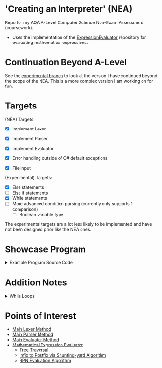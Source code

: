 # 'Creating an Interpreter' (NEA)
Repo for my AQA A-Level Computer Science Non-Exam Assessment (coursework).

- Uses the implementation of the [ExpressionEvaluator](https://github.com/TorinFelton/ExpressionEvaluator) repository for evaluating mathematical expressions.

# Continuation Beyond A-Level
See the [experimental branch](https://github.com/TorinFelton/NEA_ProgrammingLanguage/tree/experimental) to look at the version I have continued beyond the scope of the NEA. This is a more complex version I am working on for fun.

# Targets

(NEA) Targets:
- [x] Implement Lexer
- [x] Implement Parser
- [x] Implement Evaluator
- [x] Error handling outside of C# default exceptions
- [x] File input


(Experimental) Targets:
- [x] Else statements
- [ ] Else if statements
- [x] While statements
- [ ] More advanced condition parsing (currently only supports 1 comparison)
  - [ ] Boolean variable type
  
The experimental targets are a lot less likely to be implemented and have not been designed prior like the NEA ones.

# Showcase Program
<details>
<summary>Example Program Source Code</summary>
This is the 'input' to the interpreter: 
  
```c++

int x = 10*(4+90);
int y = 10 * 4+90;
string helloWrld = "";

if (x == 940) {
	output("X is: ");
	outputln(x);

	if (y == 130) {
		output("Y is: ");
		outputln(y);

		outputln("Order of operations works!");
	}
}

outputln("Give a new value for X: ");
inputInt(x);
if (x > 0) { outputln("X is greater than 0!"); }

outputln("Give a string value: ");
inputStr(helloWrld);
outputln("Your value: '" + helloWrld + "'");


```

  <summary>Running Example Program</summary>
'>' in the console indicates an input prompt.
  
```
-------------------- PROGRAM STARTED --------------------
X is: 940
Y is: 130
Order of operations works!
Give a new value for X:
> 100
X is greater than 0!
Give a string value:
> Hello World
Your value: 'Hello World'
-------------------- PROGRAM ENDED --------------------
```
</details>

# Addition Notes

<details>
<summary>While Loops</summary>
I've just reused the template from the 'If' statements and modified it slightly to support while loops - the WhileStatement object directly inherits from the IfStatement one. 
As I've added 'While' statements, more complex programs can be created:
  
<details>
  <summary>Simple Guessing Game</summary>
  
```c#

string password = "abc123";
string guess = "";
int guessAmount = 0;

while (guess != password) {
	outputln("Guess the password.");
	inputStr(guess);
	guessAmount = guessAmount + 1;
}

output("You guessed it! Attempts: ");
outputln(guessAmount);

```

Program running:
```
-------------------- PROGRAM STARTED --------------------
Guess the password.
> abwd
Guess the password.
> abc
Guess the password.
> abc 123
Guess the password.
> I don't know!
Guess the password.
> abc123
You guessed it! Attempts: 5
-------------------- PROGRAM ENDED --------------------
```
</details>


<details>
  <summary>Number Search</summary>
	Note this is still a slightly weird implementation due to the limitations of the language so far.
  
```c#

int x = 10*(4/1+1)*27+1;
int y = 0;
int z = 99999;

int result = 0;

while (result != x) {
	if (y == x) {
		result = y;
		output("Found! Y");
	} else {
		if (z == x) {
			result = x;
			output("Found! Z");
		}
	}
	y = y + 1;
	z = z - 1;
}

outputln(result);
```

Program running:
```
-------------------- PROGRAM STARTED --------------------
Found! Y 1351
-------------------- PROGRAM ENDED --------------------

```
  
</details>
</details>

  </details>
  


# Points of Interest

- [Main Lexer Method](https://github.com/TorinFelton/NEA_ProgrammingLanguage/blob/master/NEA_ProgrammingLanguage/Lexer_Module/Tokeniser.cs)
- [Main Parser Method](https://github.com/TorinFelton/NEA_ProgrammingLanguage/blob/master/NEA_ProgrammingLanguage/Parser_Module/Parser.cs)
- [Main Evaluator Method](https://github.com/TorinFelton/NEA_ProgrammingLanguage/blob/master/NEA_ProgrammingLanguage/Evaluator_Module/Evaluator.cs)
- [Mathematical Expression Evaluator](https://github.com/TorinFelton/NEA_ProgrammingLanguage/tree/master/NEA_ProgrammingLanguage/Evaluator_Module/ExpressionEvaluation)
  - [Tree Traversal](https://github.com/TorinFelton/NEA_ProgrammingLanguage/blob/master/NEA_ProgrammingLanguage/TreeTraversal/Traversal.cs)
  - [Infix to Postfix via Shunting-yard Algorithm](https://github.com/TorinFelton/NEA_ProgrammingLanguage/blob/master/NEA_ProgrammingLanguage/Evaluator_Module/ExpressionEvaluation/Algorithms/Postfix.cs)
  - [RPN Evaluation Algorithm](https://github.com/TorinFelton/NEA_ProgrammingLanguage/blob/master/NEA_ProgrammingLanguage/Evaluator_Module/ExpressionEvaluation/Algorithms/RPN.cs)
